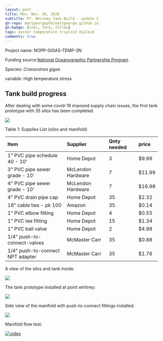 ```yaml
---
layout: post
title: Mon. Nov. 30, 2020
subtitle: Pt. Whitney Tank Build - update 2
gh-repo: mattgeorgephd/mattgeorge.github.io
gh-badge: [star, fork, follow]
tags: oyster temperature triploid diploid
comments: true
---
```


Project name: NOPP-GIGAS-TEMP-3N

Funding source:[National Oceanographic Partnership Program](https://www.nopp.org/)

Species: *Crassostrea gigas*

variable: High temperature stress

## Tank build progress

After dealing with some covid-19 imposed supply chain issues, the first tank prototype with 35 silos has been completed. 

![](/post_images/113020/tank_full.png)

Table 1: Supplies List (silos and manifold)

| Item     					        | Supplier 	                | Qnty needed  | price   |
| :----------------------------     |:---------      	        | :------      | :------ |
| 1" PVC pipe schedule 40 - 10'     | Home Depot		  	    | 3            | $9.99   |
| 3" PVC pipe sewer grade - 10'     | McLendon Hardware  		| 7            | $11.99  | 
| 4" PVC pipe sewer grade - 10'     | McLendon Hardware  		| 7            | $16.98  |        
| 4" PVC drain pipe cap             | Home Depot                | 35           | $2.32   | 
| 16" cable ties - pk 100           | Amazon                    | 35           | $0.14   |  
| 1" PVC elbow fitting              | Home Depot                | 4            | $0.55   | 
| 1" PVC tee fitting                | Home Depot                | 15           | $1.34   |
| 1" PVC ball valve                 | Home Depot                | 2            | $4.98   |
| 1/4" push-to-connect-valves       | McMaster Carr             | 35           | $0.88   |
| 1/4" push-to-connect NPT adapter  | McMaster Carr             | 35           | $1.76   |


A view of the silos and tank inside:

![](/post_images/113020/tank_inside.png)

The tank prototype installed at point whitney:

![](/post_images/113020/tank_installed.png)

Side view of the manifold with push-to-connect fittings installed:

![](/post_images/113020/manifold.png)

Manifold flow test:

[![video](/post_images/113020/manifold.png)](https://youtu.be/Gr6GFsH8zXg)